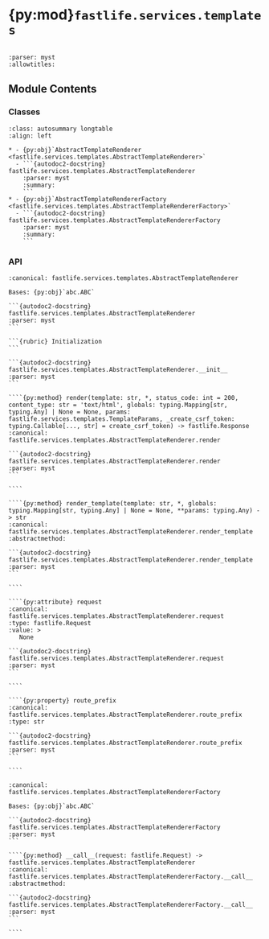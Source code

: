 # {py:mod}`fastlife.services.templates`

```{py:module} fastlife.services.templates
```

```{autodoc2-docstring} fastlife.services.templates
:parser: myst
:allowtitles:
```

## Module Contents

### Classes

````{list-table}
:class: autosummary longtable
:align: left

* - {py:obj}`AbstractTemplateRenderer <fastlife.services.templates.AbstractTemplateRenderer>`
  - ```{autodoc2-docstring} fastlife.services.templates.AbstractTemplateRenderer
    :parser: myst
    :summary:
    ```
* - {py:obj}`AbstractTemplateRendererFactory <fastlife.services.templates.AbstractTemplateRendererFactory>`
  - ```{autodoc2-docstring} fastlife.services.templates.AbstractTemplateRendererFactory
    :parser: myst
    :summary:
    ```
````

### API

`````{py:class} AbstractTemplateRenderer(request: fastlife.Request)
:canonical: fastlife.services.templates.AbstractTemplateRenderer

Bases: {py:obj}`abc.ABC`

```{autodoc2-docstring} fastlife.services.templates.AbstractTemplateRenderer
:parser: myst
```

```{rubric} Initialization
```

```{autodoc2-docstring} fastlife.services.templates.AbstractTemplateRenderer.__init__
:parser: myst
```

````{py:method} render(template: str, *, status_code: int = 200, content_type: str = 'text/html', globals: typing.Mapping[str, typing.Any] | None = None, params: fastlife.services.templates.TemplateParams, _create_csrf_token: typing.Callable[..., str] = create_csrf_token) -> fastlife.Response
:canonical: fastlife.services.templates.AbstractTemplateRenderer.render

```{autodoc2-docstring} fastlife.services.templates.AbstractTemplateRenderer.render
:parser: myst
```

````

````{py:method} render_template(template: str, *, globals: typing.Mapping[str, typing.Any] | None = None, **params: typing.Any) -> str
:canonical: fastlife.services.templates.AbstractTemplateRenderer.render_template
:abstractmethod:

```{autodoc2-docstring} fastlife.services.templates.AbstractTemplateRenderer.render_template
:parser: myst
```

````

````{py:attribute} request
:canonical: fastlife.services.templates.AbstractTemplateRenderer.request
:type: fastlife.Request
:value: >
   None

```{autodoc2-docstring} fastlife.services.templates.AbstractTemplateRenderer.request
:parser: myst
```

````

````{py:property} route_prefix
:canonical: fastlife.services.templates.AbstractTemplateRenderer.route_prefix
:type: str

```{autodoc2-docstring} fastlife.services.templates.AbstractTemplateRenderer.route_prefix
:parser: myst
```

````

`````

`````{py:class} AbstractTemplateRendererFactory
:canonical: fastlife.services.templates.AbstractTemplateRendererFactory

Bases: {py:obj}`abc.ABC`

```{autodoc2-docstring} fastlife.services.templates.AbstractTemplateRendererFactory
:parser: myst
```

````{py:method} __call__(request: fastlife.Request) -> fastlife.services.templates.AbstractTemplateRenderer
:canonical: fastlife.services.templates.AbstractTemplateRendererFactory.__call__
:abstractmethod:

```{autodoc2-docstring} fastlife.services.templates.AbstractTemplateRendererFactory.__call__
:parser: myst
```

````

`````
